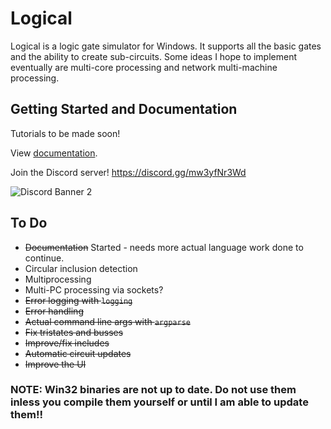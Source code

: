 # Logical

Logical is a logic gate simulator for Windows. It supports all the basic gates and the ability to create sub-circuits. Some ideas I hope to implement eventually are multi-core processing and network multi-machine processing.

## Getting Started and Documentation
Tutorials to be made soon!

View [documentation](./docs).

Join the Discord server! https://discord.gg/mw3yfNr3Wd

![Discord Banner 2](https://discordapp.com/api/guilds/905850565383315506/widget.png?style=banner2)

## To Do
* ~~Documentation~~ Started - needs more actual language work done to continue.
* Circular inclusion detection
* Multiprocessing
* Multi-PC processing via sockets?
* ~~Error logging with `logging`~~
* ~~Error handling~~
* ~~Actual command line args with `argparse`~~
* ~~Fix tristates and busses~~
* ~~Improve/fix includes~~
* ~~Automatic circuit updates~~
* ~~Improve the UI~~

### NOTE: Win32 binaries are not up to date. Do not use them inless you compile them yourself or until I am able to update them!!